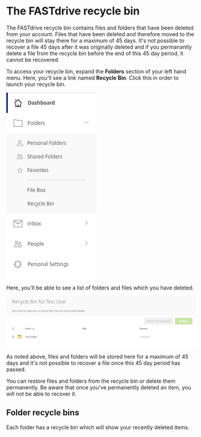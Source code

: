 # The FASTdrive recycle bin

The FASTdrive recycle bin contains files and folders that have been deleted from your account. Files that have been deleted and therefore
moved to the recycle bin will stay there for a maximum of 45 days. It's not possible to recover a file 45 days after it was originally
deleted and if you permanantly delete a file from the recycle bin before the end of this 45 day period, it cannot be recovered.

To access your recycle bin, expand the __Folders__ section of your left hand menu. Here, you'll see a link named __Recycle Bin__. Click this in order to launch your recycle bin.

![Image197](files/Image197.png)

Here, you'll be able to see a list of folders and files which you have deleted.

![Image198](files/Image198.png)

As noted above, files and folders will be stored here for a maximum of 45 days and it's not possible to recover a file once this 45 day period has passed.

You can restore files and folders from the recycle bin or delete them permanently. Be aware that once you've permanently deleted an item, you will not be able to recover it.

## Folder recycle bins

Each folder has a recycle bin which will show your recently deleted items.
